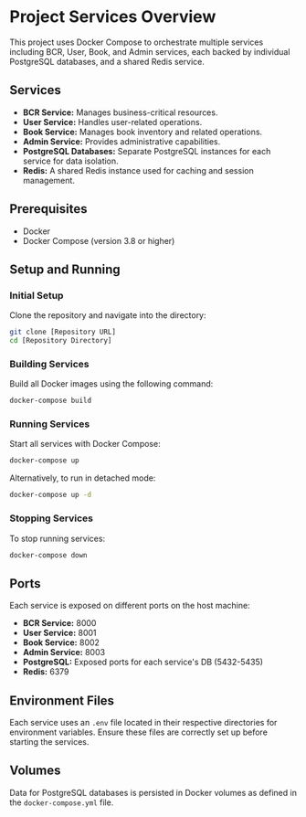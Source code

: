 
# Project Services Overview

This project uses Docker Compose to orchestrate multiple services including BCR, User, Book, and Admin services, each backed by individual PostgreSQL databases, and a shared Redis service.

## Services

- **BCR Service:** Manages business-critical resources.
- **User Service:** Handles user-related operations.
- **Book Service:** Manages book inventory and related operations.
- **Admin Service:** Provides administrative capabilities.
- **PostgreSQL Databases:** Separate PostgreSQL instances for each service for data isolation.
- **Redis:** A shared Redis instance used for caching and session management.

## Prerequisites

- Docker
- Docker Compose (version 3.8 or higher)

## Setup and Running

### Initial Setup

Clone the repository and navigate into the directory:

```bash
git clone [Repository URL]
cd [Repository Directory]
```

### Building Services

Build all Docker images using the following command:

```bash
docker-compose build
```

### Running Services

Start all services with Docker Compose:

```bash
docker-compose up
```

Alternatively, to run in detached mode:

```bash
docker-compose up -d
```

### Stopping Services

To stop running services:

```bash
docker-compose down
```

## Ports

Each service is exposed on different ports on the host machine:

- **BCR Service:** 8000
- **User Service:** 8001
- **Book Service:** 8002
- **Admin Service:** 8003
- **PostgreSQL:** Exposed ports for each service's DB (5432-5435)
- **Redis:** 6379

## Environment Files

Each service uses an `.env` file located in their respective directories for environment variables. Ensure these files are correctly set up before starting the services.

## Volumes

Data for PostgreSQL databases is persisted in Docker volumes as defined in the `docker-compose.yml` file.

